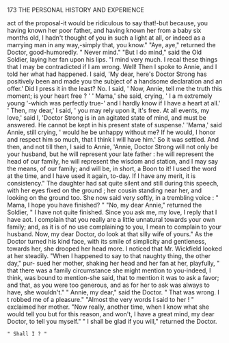 173           THE PERSONAL HISTORY AND EXPERIENCE

 act of the proposal-it would be ridiculous to say that!-but because, you
having known her poor father, and having known her from a baby six
months old, I hadn't thought of you in such a light at all, or indeed as a
marrying man in any way,-simply that, you know."
   "Aye, aye," returned the Doctor, good-humoredly. " Never mind."
   "But I do mind," said the Old Soldier, laying her fan upon his lips.
"I mind very much. I recal these things that I may be contradicted if I
am wrong. Well! Then I spoke to Annie, and I told her what had
happened. I said, 'My dear, here's Doctor Strong has positively been
and made you the subject of a handsome declaration and an offer.' Did
I press it in the least? No. I said, ' Now, Annie, tell me the truth
this moment; is your heart free ? ' ' Mama,' she said, crying, ' I a m
extremely young '-which was perfectly true-' and I hardly know if I
have a heart at all.' ' Then, my dear,' I said, ' you may rely upon it,
it's free. At all events, my love,' said I, 'Doctor Strong is in an
agitated state of mind, and must be answered. He cannot be kept in his
present state of suspense.' 'Mama,' said Annie, still crying, ' would he
be unhappy without me? If he would, I honor and respect him so
much, that I think I will have him.' So it was settled. And then, and
not till then, I said to Annie, 'Annie, Doctor Strong will not only be
your husband, but he will represent your late father : he will represent the
head of our family, he will represent the wisdom and station, and I may
say the means, of our family; and will be, in short, a Boon to it! I used
the word at the time, and I have used it again, to-day. If I have any
merit, it is consistency."
   The daughter had sat quite silent and still during this speech, with her
eyes fixed on the ground ; her cousin standing near her, and looking on
the ground too. She now said very softly, in a trembling voice :
   " Mama, I hope you have finished? "
   "No, my dear Annie," returned the Soldier, " I have not quite finished.
 Since you ask me, my love, I reply that I have aot. I complain that you
really are a little unnatural towards your own family; and, as it is of no
use complaining to you, I mean to complain to your husband. Now, my
dear Doctor, do look at that silly wife of yours."
   As the Doctor turned his kind face, with its smile of simplicity and
gentleness, towards her, she drooped her head more. I noticed that Mr.
Wickfield looked at her steadily.
   "When I happened to say to that naughty thing, the other day," pur-
 sued her mother, shaking her head and her fan at her, playfully, " that
there was a family circumstance she might mention to you-indeed, I
think, was bound to mention-she said, that to mention it was to ask a
favor; and that, as you were too generous, and as for her to ask was
always to have, she wouldn't."
   " Annie, my dear," said the Doctor. " That was wrong. I t robbed
me of a pleasure."
   "Almost the very words I said to her ! " exclaimed her mother.
"Now really, another time, when I know what she would tell you but
for this reason, and won't, I have a great mind, my dear Doctor, to tell
you myself."
   " I shall be glad if you will," returned the Doctor.

    " Shall I ? "
